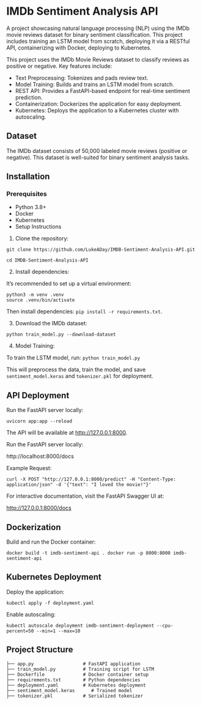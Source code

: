 # IMDb Sentiment Analysis API

A project showcasing natural language processing (NLP) using the IMDb movie reviews dataset for binary sentiment classification. This project includes training an LSTM model from scratch, deploying it via a RESTful API, containerizing with Docker, deploying to Kubernetes.

This project uses the IMDb Movie Reviews dataset to classify reviews as positive or negative. Key features include:

* Text Preprocessing: Tokenizes and pads review text.
* Model Training: Builds and trains an LSTM model from scratch.
* REST API: Provides a FastAPI-based endpoint for real-time sentiment prediction.
* Containerization: Dockerizes the application for easy deployment.
* Kubernetes: Deploys the application to a Kubernetes cluster with autoscaling.


## Dataset
The IMDb dataset consists of 50,000 labeled movie reviews (positive or negative). This dataset is well-suited for binary sentiment analysis tasks.

## Installation
### Prerequisites

* Python 3.8+
* Docker
* Kubernetes
* Setup Instructions

1. Clone the repository:
```
git clone https://github.com/LukeADay/IMDB-Sentiment-Analysis-API.git

cd IMDB-Sentiment-Analysis-API
```

2. Install dependencies:

It’s recommended to set up a virtual environment:

```
python3 -m venv .venv
source .venv/bin/activate
```

Then install dependencies: `pip install -r requirements.txt`.



3. Download the IMDb dataset:

`python train_model.py --download-dataset`

4. Model Training:

To train the LSTM model, run: `python train_model.py`

This will preprocess the data, train the model, and save `sentiment_model.keras` and `tokenizer.pkl` for deployment.

## API Deployment
Run the FastAPI server locally:

`uvicorn app:app --reload`

The API will be available at http://127.0.0.1:8000.

Run the FastAPI server locally:

http://localhost:8000/docs


Example Request:

`curl -X POST "http://127.0.0.1:8000/predict" -H "Content-Type: application/json" -d '{"text": "I loved the movie!"}'`

For interactive documentation, visit the FastAPI Swagger UI at:

http://127.0.0.1:8000/docs

## Dockerization
Build and run the Docker container:

`
docker build -t imdb-sentiment-api .
docker run -p 8000:8000 imdb-sentiment-api
`

## Kubernetes Deployment

Deploy the application:

`kubectl apply -f deployment.yaml`

Enable autoscaling:

`kubectl autoscale deployment imdb-sentiment-deployment --cpu-percent=50 --min=1 --max=10`

## Project Structure

```IMDB-Sentiment-Analysis-API/
├── app.py                  # FastAPI application
├── train_model.py          # Training script for LSTM 
├── Dockerfile              # Docker container setup
├── requirements.txt        # Python dependencies
├── deployment.yaml         # Kubernetes deployment
├── sentiment_model.keras      # Trained model
├── tokenizer.pkl           # Serialized tokenizer
```
